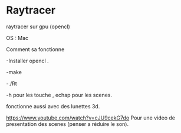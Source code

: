 # Raytracer
raytracer sur gpu (opencl)

OS : Mac

Comment sa fonctionne

-Installer opencl .

-make

-./Rt

-h pour les touche , echap pour les scenes.

fonctionne aussi avec des lunettes 3d.


https://www.youtube.com/watch?v=cJU9cekG7do Pour une video de presentation des scenes (penser a réduire le son).
